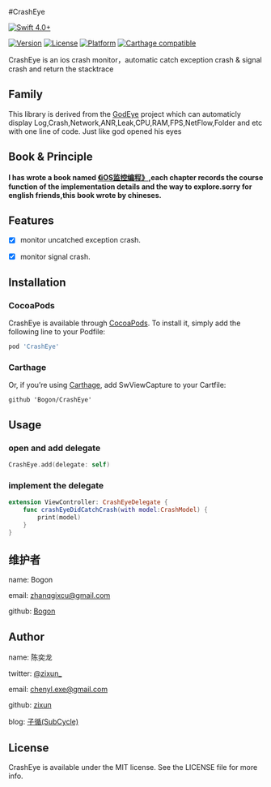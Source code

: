 #CrashEye

[![Swift 4.0+](https://img.shields.io/badge/Swift-3.0%2B-orange.svg)](https://github.com/zixun/AssistiveButton)

[![Version](https://img.shields.io/cocoapods/v/CrashEye.svg?style=flat)](http://cocoapods.org/pods/CrashEye)
[![License](https://img.shields.io/cocoapods/l/CrashEye.svg?style=flat)](http://cocoapods.org/pods/CrashEye)
[![Platform](https://img.shields.io/cocoapods/p/CrashEye.svg?style=flat)](http://cocoapods.org/pods/CrashEye)
[![Carthage compatible](https://img.shields.io/badge/Carthage-Compatible-brightgreen.svg?style=flat)](https://github.com/Carthage/Carthage) 

CrashEye is an ios crash monitor，automatic catch exception crash & signal crash and return the stacktrace

## Family
This library is derived from the [GodEye](https://github.com/Bogon/GodEye) project which can automaticly display Log,Crash,Network,ANR,Leak,CPU,RAM,FPS,NetFlow,Folder and etc with one line of code. Just like god opened his eyes

## Book & Principle

**I has wrote a book named [《iOS监控编程》](https://www.qingdan.us/product/25),each chapter records the course function of the implementation details and the way to explore.sorry for english friends,this book wrote by chineses.**

## Features

- [x] monitor uncatched exception crash.
- [x] monitor signal crash.


## Installation

### CocoaPods
CrashEye is available through [CocoaPods](http://cocoapods.org). To install
it, simply add the following line to your Podfile:

```ruby
pod 'CrashEye'
```

### Carthage
Or, if you’re using [Carthage](https://github.com/Carthage/Carthage), add SwViewCapture to your Cartfile:

``` 
github 'Bogon/CrashEye'
```

## Usage
### open and add delegate

```swift
CrashEye.add(delegate: self)
```

### implement the delegate

```swift
extension ViewController: CrashEyeDelegate {
    func crashEyeDidCatchCrash(with model:CrashModel) {
        print(model)
    }
}
```

## 维护者

name: Bogon

email: zhanqgixcu@gmail.com

github: [Bogon](https://github.com/Bogon)

## Author

name: 陈奕龙

twitter: [@zixun_](https://twitter.com/zixun_)

email: chenyl.exe@gmail.com

github: [zixun](https://github.com/zixun)

blog: [子循(SubCycle)](http://zixun.github.io/)



## License

CrashEye is available under the MIT license. See the LICENSE file for more info.
